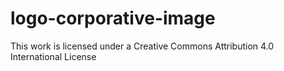 # logo-corporative-image

This work is licensed under a Creative Commons Attribution 4.0 International License

